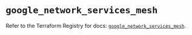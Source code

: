 # `google_network_services_mesh`

Refer to the Terraform Registry for docs: [`google_network_services_mesh`](https://registry.terraform.io/providers/hashicorp/google/6.25.0/docs/resources/network_services_mesh).

